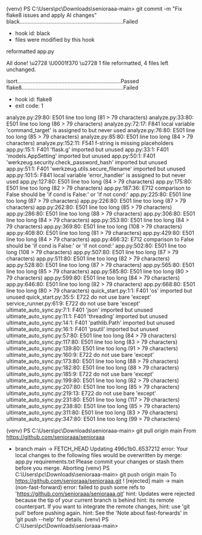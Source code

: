 (venv) PS C:\Users\pc\Downloads\senioraaa-main> git commit -m "Fix flake8 issues and apply AI changes"
black....................................................................Failed
- hook id: black
- files were modified by this hook

reformatted app.py

All done! \u2728 \U0001f370 \u2728
1 file reformatted, 4 files left unchanged.

isort....................................................................Passed
flake8...................................................................Failed
- hook id: flake8
- exit code: 1

analyze.py:29:80: E501 line too long (81 > 79 characters)
analyze.py:33:80: E501 line too long (86 > 79 characters)
analyze.py:72:17: F841 local variable 'command_target' is assigned to but never used
analyze.py:76:80: E501 line too long (85 > 79 characters)
analyze.py:85:80: E501 line too long (84 > 79 characters)
analyze.py:152:11: F541 f-string is missing placeholders
app.py:15:1: F401 'flask.g' imported but unused
app.py:33:1: F401 'models.AppSetting' imported but unused
app.py:50:1: F401 'werkzeug.security.check_password_hash' imported but unused
app.py:51:1: F401 'werkzeug.utils.secure_filename' imported but unused
app.py:101:5: F841 local variable 'error_handler' is assigned to but never used
app.py:127:80: E501 line too long (84 > 79 characters)
app.py:175:80: E501 line too long (82 > 79 characters)
app.py:187:36: E712 comparison to False should be 'if cond is False:' or 'if not cond:'
app.py:225:80: E501 line too long (87 > 79 characters)
app.py:226:80: E501 line too long (87 > 79 characters)
app.py:262:80: E501 line too long (85 > 79 characters)
app.py:286:80: E501 line too long (88 > 79 characters)
app.py:306:80: E501 line too long (84 > 79 characters)
app.py:353:80: E501 line too long (84 > 79 characters)
app.py:369:80: E501 line too long (108 > 79 characters)
app.py:408:80: E501 line too long (81 > 79 characters)
app.py:429:80: E501 line too long (84 > 79 characters)
app.py:466:32: E712 comparison to False should be 'if cond is False:' or 'if not cond:'
app.py:502:80: E501 line too long (108 > 79 characters)
app.py:507:80: E501 line too long (87 > 79 characters)
app.py:511:80: E501 line too long (82 > 79 characters)
app.py:528:80: E501 line too long (87 > 79 characters)
app.py:565:80: E501 line too long (85 > 79 characters)
app.py:585:80: E501 line too long (80 > 79 characters)
app.py:599:80: E501 line too long (84 > 79 characters)
app.py:646:80: E501 line too long (82 > 79 characters)
app.py:668:80: E501 line too long (80 > 79 characters)
quick_start.py:1:1: F401 'os' imported but unused
quick_start.py:35:5: E722 do not use bare 'except'
service_runner.py:61:9: E722 do not use bare 'except'
ultimate_auto_sync.py:7:1: F401 'json' imported but unused
ultimate_auto_sync.py:11:1: F401 'threading' imported but unused
ultimate_auto_sync.py:14:1: F401 'pathlib.Path' imported but unused
ultimate_auto_sync.py:16:1: F401 'psutil' imported but unused
ultimate_auto_sync.py:57:80: E501 line too long (84 > 79 characters)
ultimate_auto_sync.py:117:80: E501 line too long (83 > 79 characters)
ultimate_auto_sync.py:139:80: E501 line too long (91 > 79 characters)
ultimate_auto_sync.py:160:9: E722 do not use bare 'except'
ultimate_auto_sync.py:173:80: E501 line too long (88 > 79 characters)
ultimate_auto_sync.py:182:80: E501 line too long (88 > 79 characters)
ultimate_auto_sync.py:185:9: E722 do not use bare 'except'
ultimate_auto_sync.py:199:80: E501 line too long (82 > 79 characters)
ultimate_auto_sync.py:207:80: E501 line too long (85 > 79 characters)
ultimate_auto_sync.py:219:13: E722 do not use bare 'except'
ultimate_auto_sync.py:231:80: E501 line too long (117 > 79 characters)
ultimate_auto_sync.py:238:80: E501 line too long (85 > 79 characters)
ultimate_auto_sync.py:311:80: E501 line too long (83 > 79 characters)
ultimate_auto_sync.py:347:80: E501 line too long (99 > 79 characters)

(venv) PS C:\Users\pc\Downloads\senioraaa-main> git pull origin main
From https://github.com/senioraaa/senioraaa
 * branch            main       -> FETCH_HEAD
Updating 496c1b0..6537212
error: Your local changes to the following files would be overwritten by merge:
        app.py
        requirements.txt
Please commit your changes or stash them before you merge.
Aborting
(venv) PS C:\Users\pc\Downloads\senioraaa-main> git push origin main
To https://github.com/senioraaa/senioraaa.git
 ! [rejected]        main -> main (non-fast-forward)
error: failed to push some refs to 'https://github.com/senioraaa/senioraaa.git'
hint: Updates were rejected because the tip of your current branch is behind
hint: its remote counterpart. If you want to integrate the remote changes,
hint: use 'git pull' before pushing again.
hint: See the 'Note about fast-forwards' in 'git push --help' for details.
(venv) PS C:\Users\pc\Downloads\senioraaa-main> 
